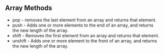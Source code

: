 ## Array Methods

* pop - removes the last element from an array and returns that element.
* push - Adds one or more elements to the end of an array, and returns the new length of the array.
* shift - Removes the first element from an array and returns that element.
* unshift - Adds one or more element to the front of an array, and returns the new length of the array.

